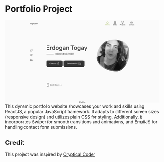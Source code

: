 # Portfolio Project
![Screenshot](./src/assets/screenshothomepage.png)
This dynamic portfolio website showcases your work and skills using ReactJS, a popular JavaScript framework. It adapts to different screen sizes (responsive design) and utilizes plain CSS for styling. Additionally, it incorporates Swiper for smooth transitions and animations, and EmailJS for handling contact form submissions.


## Credit
This project was inspired by [Cryptical Coder]((https://www.youtube.com/watch?v=3aCoZudPEKE)https://www.youtube.com/watch?v=3aCoZudPEKE)

